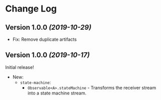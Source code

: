 Change Log
==========

Version 1.0.0 *(2019-10-29)*
--------------------------------

* Fix: Remove duplicate artifacts

Version 1.0.0 *(2019-10-17)*
--------------------------------

Initial release!

* New:
    * `state-machine`:
        * `Observable<A>.stateMachine` - Transforms the receiver stream into a state machine stream.